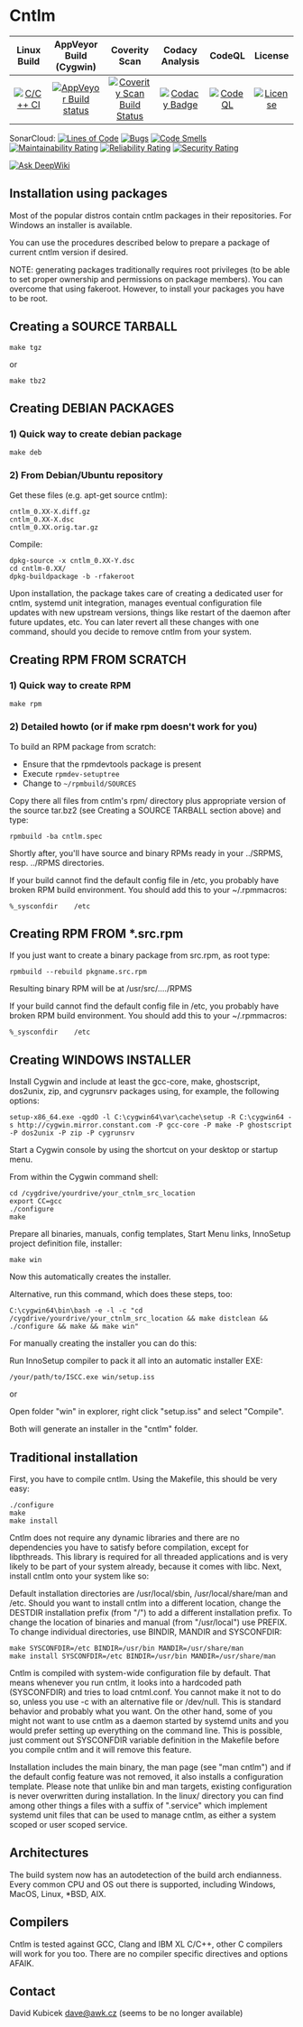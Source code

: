 # Cntlm

|Linux Build|AppVeyor Build (Cygwin)|Coverity Scan|Codacy Analysis|CodeQL|License|
|:--:|:--:|:--:|:--:|:--:|:--:|
|[![C/C++ CI](https://github.com/versat/cntlm/actions/workflows/c-cpp.yml/badge.svg)](https://github.com/versat/cntlm/actions/workflows/c-cpp.yml)|[![AppVeyor Build status](https://ci.appveyor.com/api/projects/status/rthu5vjr0ksalyls/branch/master?svg=true)](https://ci.appveyor.com/project/versat/cntlm/branch/master)|[![Coverity Scan Build Status](https://img.shields.io/coverity/scan/15940.svg)](https://scan.coverity.com/projects/versat-cntlm)|[![Codacy Badge](https://app.codacy.com/project/badge/Grade/c506885b133047d38cd2c9dd4505320b)](https://app.codacy.com/gh/versat/cntlm/dashboard?utm_source=gh&utm_medium=referral&utm_content=&utm_campaign=Badge_grade)|[![CodeQL](https://github.com/versat/cntlm/actions/workflows/codeql-analysis.yml/badge.svg)](https://github.com/versat/cntlm/actions/workflows/codeql-analysis.yml)|[![License](https://img.shields.io/badge/license-GPL2.0-blue.svg)](https://opensource.org/licenses/GPL-2.0)|

SonarCloud:
[![Lines of Code](https://sonarcloud.io/api/project_badges/measure?project=versat_cntlm&metric=ncloc)](https://sonarcloud.io/dashboard?id=versat_cntlm)
[![Bugs](https://sonarcloud.io/api/project_badges/measure?project=versat_cntlm&metric=bugs)](https://sonarcloud.io/dashboard?id=versat_cntlm)
[![Code Smells](https://sonarcloud.io/api/project_badges/measure?project=versat_cntlm&metric=code_smells)](https://sonarcloud.io/dashboard?id=versat_cntlm)
[![Maintainability Rating](https://sonarcloud.io/api/project_badges/measure?project=versat_cntlm&metric=sqale_rating)](https://sonarcloud.io/dashboard?id=versat_cntlm)
[![Reliability Rating](https://sonarcloud.io/api/project_badges/measure?project=versat_cntlm&metric=reliability_rating)](https://sonarcloud.io/dashboard?id=versat_cntlm)
[![Security Rating](https://sonarcloud.io/api/project_badges/measure?project=versat_cntlm&metric=security_rating)](https://sonarcloud.io/dashboard?id=versat_cntlm)

[![Ask DeepWiki](https://deepwiki.com/badge.svg)](https://deepwiki.com/versat/cntlm)

## Installation using packages

Most of the popular distros contain cntlm packages in their repositories.
For Windows an installer is available.

You can use the procedures described below to prepare a package of current cntlm
version if desired.

NOTE: generating packages traditionally requires root privileges (to be able to set
proper ownership and permissions on package members). You can overcome that using
fakeroot. However, to install your packages you have to be root.

## Creating a SOURCE TARBALL

    make tgz

or

    make tbz2

## Creating DEBIAN PACKAGES

### 1) Quick way to create debian package

    make deb

### 2) From Debian/Ubuntu repository

Get these files (e.g. apt-get source cntlm):

    cntlm_0.XX-X.diff.gz
    cntlm_0.XX-X.dsc
    cntlm_0.XX.orig.tar.gz

Compile:

    dpkg-source -x cntlm_0.XX-Y.dsc
    cd cntlm-0.XX/
    dpkg-buildpackage -b -rfakeroot

Upon installation, the package takes care of creating a dedicated user for
cntlm, systemd unit integration, manages eventual configuration file updates
with new upstream versions, things like restart of the daemon after future
updates, etc. You can later revert all these changes with one command, should
you decide to remove cntlm from your system.

## Creating RPM FROM SCRATCH

### 1) Quick way to create RPM

    make rpm

### 2) Detailed howto (or if make rpm doesn't work for you)

To build an RPM package from scratch:
* Ensure that the rpmdevtools package is present
* Execute `rpmdev-setuptree`
* Change to `~/rpmbuild/SOURCES`

Copy there all files from cntlm's rpm/ directory plus appropriate version of
the source tar.bz2 (see Creating a SOURCE TARBALL section above) and type:

    rpmbuild -ba cntlm.spec

Shortly after, you'll have source and binary RPMs ready in your ../SRPMS, resp.
../RPMS directories.

If your build cannot find the default config file in /etc, you probably have
broken RPM build environment. You should add this to your ~/.rpmmacros:

    %_sysconfdir    /etc

## Creating RPM FROM *.src.rpm

If you just want to create a binary package from src.rpm, as root type:

    rpmbuild --rebuild pkgname.src.rpm

Resulting binary RPM will be at /usr/src/..../RPMS

If your build cannot find the default config file in /etc, you probably have
broken RPM build environment. You should add this to your ~/.rpmmacros:

    %_sysconfdir    /etc

## Creating WINDOWS INSTALLER

Install Cygwin and include at least the gcc-core, make, ghostscript, dos2unix, zip, and cygrunsrv
packages using, for example, the following options:

    setup-x86_64.exe -qgdO -l C:\cygwin64\var\cache\setup -R C:\cygwin64 -s http://cygwin.mirror.constant.com -P gcc-core -P make -P ghostscript -P dos2unix -P zip -P cygrunsrv

Start a Cygwin console by using the shortcut on your desktop or startup menu.

From within the Cygwin command shell:

    cd /cygdrive/yourdrive/your_ctnlm_src_location
    export CC=gcc
    ./configure
    make

Prepare all binaries, manuals, config templates, Start Menu links, InnoSetup
project definition file, installer:

    make win

Now this automatically creates the installer.

Alternative, run this command, which does these steps, too:

    C:\cygwin64\bin\bash -e -l -c "cd /cygdrive/yourdrive/your_ctnlm_src_location && make distclean && ./configure && make && make win"

For manually creating the installer you can do this:

Run InnoSetup compiler to pack it all into an automatic installer EXE:

    /your/path/to/ISCC.exe win/setup.iss

or

Open folder "win" in explorer, right click "setup.iss" and select "Compile".

Both will generate an installer in the "cntlm" folder.

## Traditional installation

First, you have to compile cntlm. Using the Makefile, this should be very easy:

    ./configure
    make
    make install

Cntlm does not require any dynamic libraries and there are no dependencies you
have to satisfy before compilation, except for libpthreads. This library is
required for all threaded applications and is very likely to be part of your
system already, because it comes with libc. Next, install cntlm onto your
system like so:

Default installation directories are /usr/local/sbin, /usr/local/share/man and /etc.
Should you want to install cntlm into a different location, change the DESTDIR
installation prefix (from "/") to add a different installation prefix.
To change the location of binaries and manual (from "/usr/local") use PREFIX.
To change individual directories, use BINDIR, MANDIR and SYSCONFDIR:

    make SYSCONFDIR=/etc BINDIR=/usr/bin MANDIR=/usr/share/man
    make install SYSCONFDIR=/etc BINDIR=/usr/bin MANDIR=/usr/share/man

Cntlm is compiled with system-wide configuration file by default. That means
whenever you run cntlm, it looks into a hardcoded path (SYSCONFDIR) and tries
to load cntml.conf. You cannot make it not to do so, unless you use -c with an
alternative file or /dev/null. This is standard behavior and probably what you
want. On the other hand, some of you might not want to use cntlm as a daemon
started by systemd units and you would prefer setting up everything on the
command line. This is possible, just comment out SYSCONFDIR variable definition
in the Makefile before you compile cntlm and it will remove this feature.

Installation includes the main binary, the man page (see "man cntlm") and if
the default config feature was not removed, it also installs a configuration
template. Please note that unlike bin and man targets, existing configuration
is never overwritten during installation. In the linux/ directory you can find
among other things a files with a suffix of ".service" which implement systemd
unit files that can be used to manage cntlm, as either a system scoped or user
scoped service.

## Architectures

The build system now has an autodetection of the build arch endianness. Every
common CPU and OS out there is supported, including Windows, MacOS, Linux,
*BSD, AIX.

## Compilers

Cntlm is tested against GCC, Clang and IBM XL C/C++, other C compilers will work
for you too. There are no compiler specific directives and options AFAIK.

## Contact

David Kubicek <dave@awk.cz> (seems to be no longer available)

